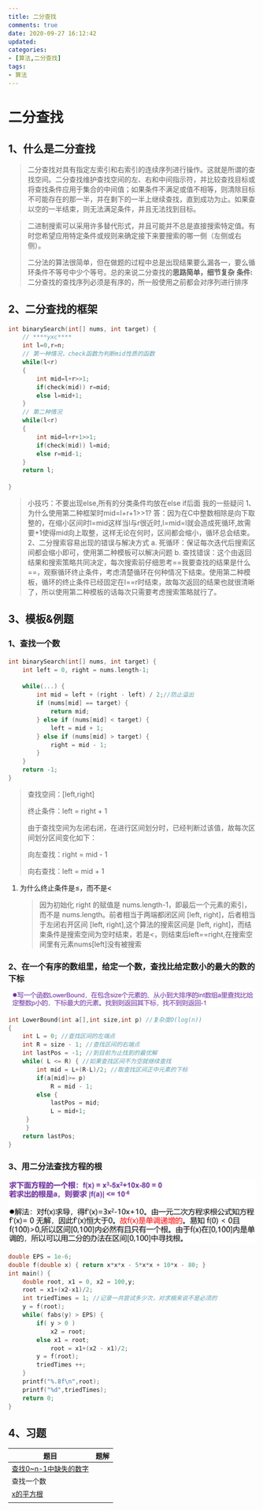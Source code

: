```yaml
---
title: 二分查找
comments: true
date: 2020-09-27 16:12:42
updated:
categories:
- [算法,二分查找]
tags:
- 算法
---
```

# 二分查找

## 1、什么是二分查找

>​	二分查找对具有指定左索引和右索引的连续序列进行操作。这就是所谓的查找空间。二分查找维护查找空间的左、右和中间指示符，并比较查找目标或将查找条件应用于集合的中间值；如果条件不满足或值不相等，则清除目标不可能存在的那一半，并在剩下的一半上继续查找，直到成功为止。如果查以空的一半结束，则无法满足条件，并且无法找到目标。

<!-- more -->

> ​	二进制搜索可以采用许多替代形式，并且可能并不总是直接搜索特定值。有时您希望应用特定条件或规则来确定接下来要搜索的哪一侧（左侧或右侧）。
>
> 二分法的算法很简单，但在做题的过程中总是出现结果要么漏各一，要么循环条件不等号中少个等号。总的来说二分查找的**思路简单，细节复杂**
>  **条件:** 二分查找的查找序列必须是有序的，所一般使用之前都会对序列进行排序

## 2、二分查找的框架

```c++
int binarySearch(int[] nums, int target) {
    // ****yxc****
    int l=0,r=n;
    // 第一种情况，check函数为判断mid性质的函数
    while(l<r)
    {
        int mid=l+r>>1;
        if(check(mid)) r=mid;
        else l=mid+1;
    }
    // 第二种情况
    while(l<r)
    {
        int mid=l+r+1>>1;
        if(check(mid)) l=mid;
        else r=mid-1;
    }
    return l;
    
}
```

> 小技巧：不要出现else,所有的分类条件均放在else if后面
> 我的一些疑问
>1、为什么使用第二种框架时mid=l+r+1>>1?
>答：因为在C中整数相除是向下取整的，在缩小区间时l=mid这样当l与r很近时,l=mid=l就会造成死循环,故需要+1使得mid向上取整，这样无论在何时，区间都会缩小，循环总会结束。
>2、二分搜索容易出现的错误与解决方式
>a. 死循环：保证每次迭代后搜索区间都会缩小即可，使用第二种模板可以解决问题
>b. 查找错误：这个由返回结果和搜索策略共同决定，每次搜索前仔细思考==我要查找的结果是什么==，观察循环终止条件，考虑清楚循环在何种情况下结束。使用第二种模板，循环的终止条件已经固定在l==r时结束，故每次返回的结果也就很清晰了，所以使用第二种模板的话每次只需要考虑搜索策略就行了。

## 3、模板&例题

### 1、查找一个数

```c++
int binarySearch(int[] nums, int target) {
    int left = 0, right = nums.length-1;

    while(...) {
        int mid = left + (right - left) / 2;//防止溢出
        if (nums[mid] == target) {
            return mid;
        } else if (nums[mid] < target) {
            left = mid + 1;
        } else if (nums[mid] > target) {
            right = mid - 1;
        }
    }
    return -1;
}
```

> 查找空间：[left,right]
>
> 终止条件：left = right + 1
>
> 由于查找空间为左闭右闭，在进行区间划分时，已经判断过该值，故每次区间划分区间变化如下：
>
> 向左查找：right = mid - 1
>
> 向右查找：left = mid + 1

1. 为什么终止条件是&le;，而不是&lt;

   >因为初始化 right 的赋值是 nums.length-1，即最后一个元素的索引，而不是 nums.length。前者相当于两端都闭区间 [left, right]，后者相当于左闭右开区间 [left, right],这个算法的搜索区间是 [left, right]，而结束条件是搜索空间为空时结束，若是&lt;，则结束后left==right,在搜索空间里有元素nums[left]没有被搜索

### 2、在一个有序的数组里，给定一个数，查找比给定数小的最大的数的下标

![image-20200927155830822](https://raw.githubusercontent.com/zhengzp2019/Image/main/image-20200927155830822.png)

```c++
int LowerBound(int a[],int size,int p) //复杂度O(log(n))
{
    int L = 0; //查找区间的左端点
    int R = size - 1; //查找区间的右端点
    int lastPos = -1; //到目前为止找到的最优解
    while( L <= R) { //如果查找区间不为空就继续查找
        int mid = L+(R-L)/2; //取查找区间正中元素的下标
        if(a[mid]>= p)
        	R = mid - 1;
        else {
            lastPos = mid;
            L = mid+1;
     }
     }
	return lastPos;
}

```

### 3、用二分法查找方程的根

![image-20200927160918618](https://raw.githubusercontent.com/zhengzp2019/Image/main/image-20200927160918618.png)

```c++
double EPS = 1e-6;
double f(double x) { return x*x*x - 5*x*x + 10*x - 80; }
int main() {
    double root, x1 = 0, x2 = 100,y;
    root = x1+(x2-x1)/2;
    int triedTimes = 1; //记录一共尝试多少次，对求根来说不是必须的
    y = f(root);
    while( fabs(y) > EPS) {
        if( y > 0 ) 
            x2 = root;
        else x1 = root;
        	root = x1+(x2 - x1)/2;
        y = f(root);
        triedTimes ++;
    }
    printf("%.8f\n",root);
    printf("%d",triedTimes);
    return 0;
}
```

## 4、习题

| 题目                                                         | 题解 |
| ------------------------------------------------------------ | ---- |
| [查找0~n-1中缺失的数字](https://leetcode-cn.com/problems/que-shi-de-shu-zi-lcof/) |      |
| 查找一个数                                                   |      |
| [x的平方根](https://leetcode-cn.com/problems/sqrtx/)         |      |
|                                                              |      |
